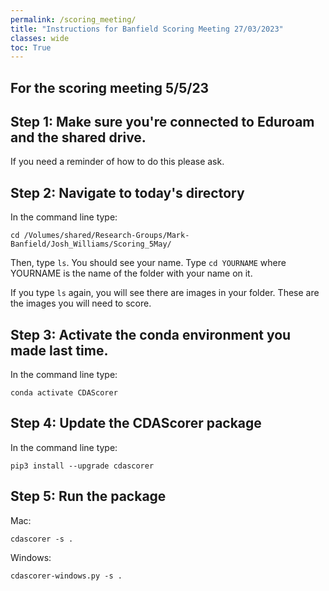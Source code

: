 ```yaml
---
permalink: /scoring_meeting/
title: "Instructions for Banfield Scoring Meeting 27/03/2023"
classes: wide
toc: True
---
```


## For the scoring meeting 5/5/23

## Step 1: Make sure you're connected to Eduroam and the shared drive.

If you need a reminder of how to do this please ask.

## Step 2: Navigate to today's directory

In the command line type:

```cd /Volumes/shared/Research-Groups/Mark-Banfield/Josh_Williams/Scoring_5May/```

Then, type ```ls```. You should see your name. Type ```cd YOURNAME``` where YOURNAME is the name of the folder with your name on it.

If you type ```ls``` again, you will see there are images in your folder. These are the images you will need to score.

## Step 3: Activate the conda environment you made last time.

In the command line type:

```conda activate CDAScorer```

## Step 4: Update the CDAScorer package

In the command line type:

```pip3 install --upgrade cdascorer```

## Step 5: Run the package

Mac:

```cdascorer -s .```

Windows:

```cdascorer-windows.py -s .```

